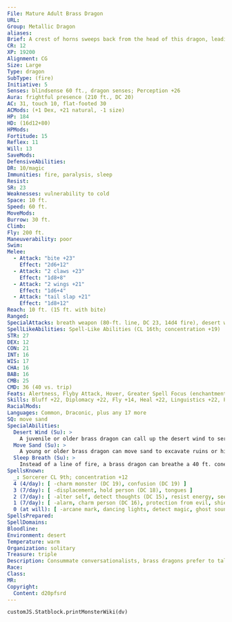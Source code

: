 ```yaml
---
File: Mature Adult Brass Dragon
URL: 
Group: Metallic Dragon
aliases: 
Brief: A crest of horns sweeps back from the head of this dragon, leading to a long neck and serpentine brass body.
CR: 12
XP: 19200
Alignment: CG
Size: Large
Type: dragon
SubType: (fire)
Initiative: 5
Senses: blindsense 60 ft., dragon senses; Perception +26
Aura: frightful presence (210 ft., DC 20)
AC: 31, touch 10, flat-footed 30
ACMods: (+1 Dex, +21 natural, -1 size)
HP: 184
HD: (16d12+80)
HPMods: 
Fortitude: 15
Reflex: 11
Will: 13
SaveMods: 
DefensiveAbilities: 
DR: 10/magic
Immunities: fire, paralysis, sleep
Resist: 
SR: 23
Weaknesses: vulnerability to cold
Space: 10 ft.
Speed: 60 ft.
MoveMods: 
Burrow: 30 ft.
Climb: 
Fly: 200 ft.
Maneuverability: poor
Swim: 
Melee: 
  - Attack: "bite +23"
    Effect: "2d6+12"
  - Attack: "2 claws +23"
    Effect: "1d8+8"
  - Attack: "2 wings +21"
    Effect: "1d6+4"
  - Attack: "tail slap +21"
    Effect: "1d8+12"
Reach: 10 ft. (15 ft. with bite)
Ranged: 
SpecialAttacks: breath weapon (80-ft. line, DC 23, 14d4 fire), desert wind, sleep breath
SpellLikeAbilities: Spell-Like Abilities (CL 16th; concentration +19)  At will--endure elements, speak with animals, suggestion (DC 16)
STR: 27
DEX: 12
CON: 21
INT: 16
WIS: 17
CHA: 16
BAB: 16
CMB: 25
CMD: 36 (40 vs. trip)
Feats: Alertness, Flyby Attack, Hover, Greater Spell Focus (enchantment), Improved Initiative, Multiattack, Power Attack, Spell Focus (enchantment)
Skills: Bluff +22, Diplomacy +22, Fly +14, Heal +22, Linguistics +22, Perception +26, Sense Motive +26, Spellcraft +22, Survival +22
RacialMods: 
Languages: Common, Draconic, plus any 17 more
SQ: move sand
SpecialAbilities:
  Desert Wind (Su): >
    A juvenile or older brass dragon can call up the desert wind to serve him. This functions as gust of wind, but any creature in its path must make a Fortitude save (DC 23) or be blinded for 1d4 rounds by the sand.
  Move Sand (Su): >
    A young or older brass dragon can move sand to excavate ruins or hide treasures. This functions as move earth, but it only affects sand. The dragon uses his HD in place of his caster level for this effect. This is equivalent to a 5th-level spell.
  Sleep Breath (Su): >
    Instead of a line of fire, a brass dragon can breathe a 40 ft. cone of sleep gas. Creatures within the cone must succeed on a Will save or fall asleep for 1d6+7 rounds.
SpellsKnown:
  _: Sorcerer CL 9th; concentration +12
  4 (4/day): [ -charm monster (DC 19), confusion (DC 19) ]
  3 (7/day): [ -displacement, hold person (DC 18), tongues ]
  2 (7/day): [ -alter self, detect thoughts (DC 15), resist energy, see invisibility ]
  1 (7/day): [ -alarm, charm person (DC 16), protection from evil, shield, ventriloquism ]
  0 (at will): [ -arcane mark, dancing lights, detect magic, ghost sound (DC 13), mage hand, message, prestidigitation ]
SpellsPrepared: 
SpellDomains: 
Bloodline: 
Environment: desert
Temperature: warm
Organization: solitary
Treasure: triple
Description: Consummate conversationalists, brass dragons prefer to talk instead of fight. Brass dragons lair near humanoid settlements, where they can hear the most recent news and gossip.
Race: 
Class: 
MR: 
Copyright:
  Content: d20pfsrd
---
```

```dataviewjs
customJS.Statblock.printMonsterWiki(dv)
```
